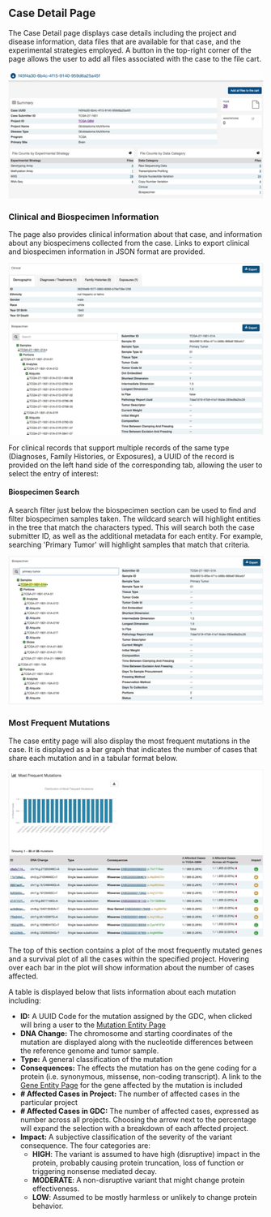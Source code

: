 ## Case Detail Page

The Case Detail page displays case details including the project and disease information, data files that are available for that case, and the experimental strategies employed. A button in the top-right corner of the page allows the user to add all files associated with the case to the file cart.

[![Case Detail Page](images/gdc-case-entity-page.png)](images/gdc-case-entity-page.png "Click to see the full image.")

### Clinical and Biospecimen Information

The page also provides clinical information about that case, and information about any biospecimens collected from the case. Links to export clinical and biospecimen information in JSON format are provided.

[![Case Detail Page, Clinical and Biospecimen](images/gdc-case-clinical-biospecimen.png)](images/gdc-case-clinical-biospecimen.png "Click to see the full image.")

For clinical records that support multiple records of the same type (Diagnoses, Family Histories, or Exposures), a UUID of the record is provided on the left hand side of the corresponding tab, allowing the user to select the entry of interest:

#### Biospecimen Search

A search filter just below the biospecimen section can be used to find and filter biospecimen samples taken.  The wildcard search will highlight entities in the tree that match the characters typed.  This will search both the case submitter ID, as well as the additional metadata for each entity.  For example, searching 'Primary Tumor' will highlight samples that match that criteria.

[![Biospecimen Search](images/gdc-case-biospecimen-search.png)](images/gdc-case-biospecimen-search.png "Click to see the full image.")

### Most Frequent Mutations

The case entity page will also display the most frequent mutations in the case.  It is displayed as a bar graph that indicates the number of cases that share each mutation and in a tabular format below.  

[![Most Frequent Mutations](images/gdc-case-most-frequent-mutations.png)](images/gdc-case-most-frequent-mutations.png "Click to see the full image.")

The top of this section contains a plot of the most frequently mutated genes and a survival plot of all the cases within the specified project.  Hovering over each bar in the plot will show information about the number of cases affected.

A table is displayed below that lists information about each mutation including:

* __ID:__ A UUID Code for the mutation assigned by the GDC, when clicked will bring a user to the [Mutation Entity Page](MutationEntity.md)
* __DNA Change:__ The chromosome and starting coordinates of the mutation are displayed along with the nucleotide differences between the reference genome and tumor sample.  
* __Type:__ A general classification of the mutation
* __Consequences:__ The effects the mutation has on the gene coding for a protein (i.e. synonymous, missense, non-coding transcript).  A link to the [Gene Entity Page](GeneEntity.md) for the gene affected by the mutation is included
* __# Affected Cases in Project:__ The number of affected cases in the particular project
* __# Affected Cases in GDC:__ The number of affected cases, expressed as number across all projects. Choosing the arrow next to the percentage will expand the selection with a breakdown of each affected project.
* __Impact:__ A subjective classification of the severity of the variant consequence. The four categories are:
  * __HIGH__: The variant is assumed to have high (disruptive) impact in the protein, probably causing protein truncation, loss of function or triggering nonsense mediated decay.
  * __MODERATE__: A non-disruptive variant that might change protein effectiveness.
  * __LOW__: Assumed to be mostly harmless or unlikely to change protein behavior.
